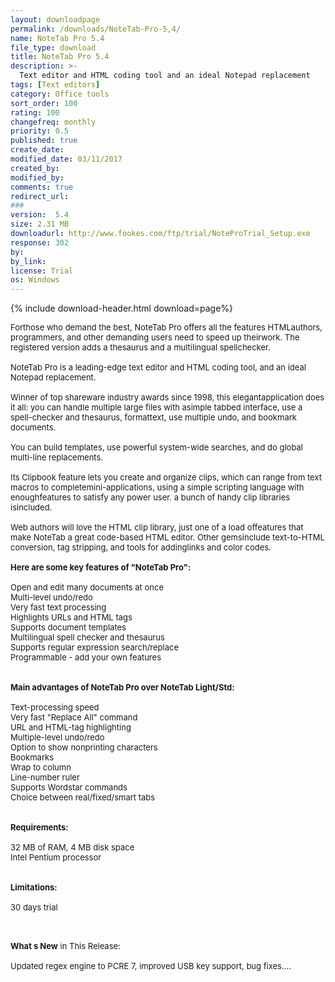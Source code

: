 ```yaml
---
layout: downloadpage
permalink: /downloads/NoteTab-Pro-5,4/
name: NoteTab Pro 5.4
file_type: download
title: NoteTab Pro 5.4
description: >-
  Text editor and HTML coding tool and an ideal Notepad replacement
tags: [Text editors]
category: Office tools
sort_order: 100
rating: 100
changefreq: monthly
priority: 0.5
published: true
create_date: 
modified_date: 03/11/2017
created_by: 
modified_by: 
comments: true
redirect_url: 
### 
version:  5.4
size: 2.31 MB
downloadurl: http://www.fookes.com/ftp/trial/NoteProTrial_Setup.exe
response: 302
by: 
by_link: 
license: Trial 
os: Windows
---
```


{% include download-header.html download=page%}

<p style="fix-download-text !important">
<p><font size="2"><p>Forthose who demand the best, NoteTab Pro offers all the features HTMLauthors, programmers, and other demanding users need to speed up theirwork. The registered version adds a thesaurus and a multilingual spellchecker.<br />
<br />
NoteTab Pro is a leading-edge text editor and HTML coding tool, and an ideal Notepad replacement. <br />
<br />
Winner of top shareware industry awards since 1998, this elegantapplication does it all: you can handle multiple large files with asimple tabbed interface, use a spell-checker and thesaurus, formattext, use multiple undo, and bookmark documents. <br />
<br />
You can build templates, use powerful system-wide searches, and do global multi-line replacements.<br />
<br />
Its Clipbook feature lets you create and organize clips, which can range from text macros to completemini-applications, using a simple scripting language with enoughfeatures to satisfy any power user. a bunch of handy clip libraries isincluded. <br />
<br />
Web authors will love the HTML clip library, just one of a load offeatures that make NoteTab a great code-based HTML editor. Other gemsinclude text-to-HTML conversion, tag stripping, and tools for addinglinks and color codes.<br />
<br />
<span><strong>Here are some key features of "NoteTab Pro":</strong></span><br />
<br />
Open and edit many documents at once <br />
Multi-level undo/redo <br />
Very fast text processing <br />
Highlights URLs and HTML tags <br />
Supports document templates <br />
Multilingual spell checker and thesaurus <br />
Supports regular expression search/replace <br />
Programmable - add your own features <br />
<br />
<br />
<span><strong>Main advantages of NoteTab Pro over NoteTab Light/Std:</strong></span><br />
<br />
Text-processing speed <br />
Very fast "Replace All" command <br />
URL and HTML-tag highlighting <br />
Multiple-level undo/redo <br />
Option to show nonprinting characters <br />
Bookmarks <br />
Wrap to column <br />
Line-number ruler <br />
Supports Wordstar commands <br />
Choice between real/fixed/smart tabs <br />
<br />
<br />
<span><strong>Requirements:</strong></span><br />
<br />
32 MB of RAM, 4 MB disk space <br />
Intel Pentium processor<br />
<br />
<br />
<span><strong>Limitations:</strong></span><br />
<br />
30 days trial<br />
</p>
<div class="celltext_big"><br />
<br />
<strong>What s New</strong> in This Release:<br />
<br />
Updated regex engine to PCRE 7, improved USB key support, bug fixes....</div></p></p>
